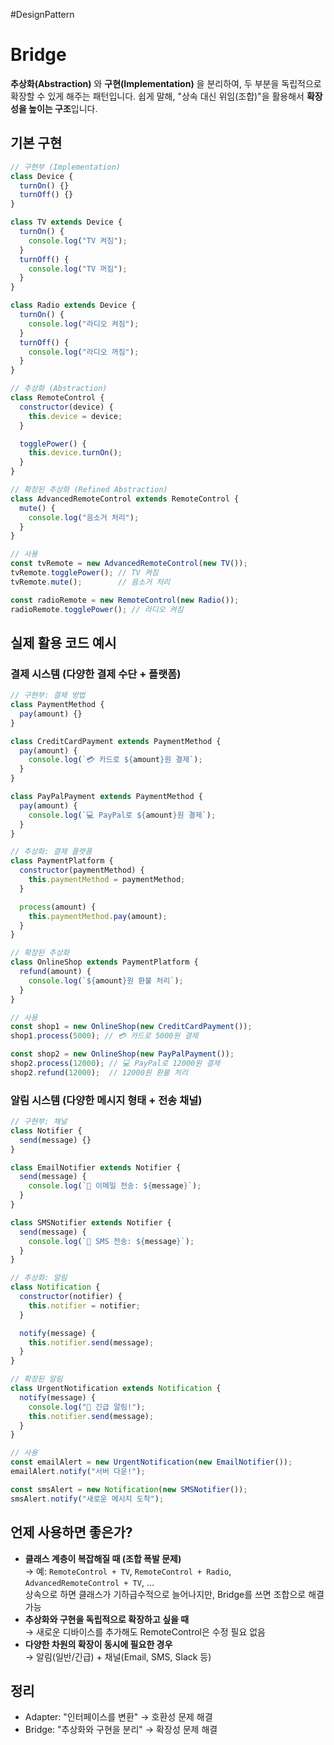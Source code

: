 #DesignPattern

# Bridge

**추상화(Abstraction)** 와 **구현(Implementation)** 을 분리하여, 두 부분을 독립적으로 확장할 수 있게 해주는 패턴입니다.
쉽게 말해, "상속 대신 위임(조합)"을 활용해서 **확장성을 높이는 구조**입니다.

## 기본 구현

```js
// 구현부 (Implementation)
class Device {
  turnOn() {}
  turnOff() {}
}

class TV extends Device {
  turnOn() {
    console.log("TV 켜짐");
  }
  turnOff() {
    console.log("TV 꺼짐");
  }
}

class Radio extends Device {
  turnOn() {
    console.log("라디오 켜짐");
  }
  turnOff() {
    console.log("라디오 꺼짐");
  }
}

// 추상화 (Abstraction)
class RemoteControl {
  constructor(device) {
    this.device = device;
  }

  togglePower() {
    this.device.turnOn();
  }
}

// 확장된 추상화 (Refined Abstraction)
class AdvancedRemoteControl extends RemoteControl {
  mute() {
    console.log("음소거 처리");
  }
}

// 사용
const tvRemote = new AdvancedRemoteControl(new TV());
tvRemote.togglePower(); // TV 켜짐
tvRemote.mute();        // 음소거 처리

const radioRemote = new RemoteControl(new Radio());
radioRemote.togglePower(); // 라디오 켜짐
```

## 실제 활용 코드 예시

### 결제 시스템 (다양한 결제 수단 + 플랫폼)
```js
// 구현부: 결제 방법
class PaymentMethod {
  pay(amount) {}
}

class CreditCardPayment extends PaymentMethod {
  pay(amount) {
    console.log(`💳 카드로 ${amount}원 결제`);
  }
}

class PayPalPayment extends PaymentMethod {
  pay(amount) {
    console.log(`💻 PayPal로 ${amount}원 결제`);
  }
}

// 추상화: 결제 플랫폼
class PaymentPlatform {
  constructor(paymentMethod) {
    this.paymentMethod = paymentMethod;
  }

  process(amount) {
    this.paymentMethod.pay(amount);
  }
}

// 확장된 추상화
class OnlineShop extends PaymentPlatform {
  refund(amount) {
    console.log(`${amount}원 환불 처리`);
  }
}

// 사용
const shop1 = new OnlineShop(new CreditCardPayment());
shop1.process(5000); // 💳 카드로 5000원 결제

const shop2 = new OnlineShop(new PayPalPayment());
shop2.process(12000); // 💻 PayPal로 12000원 결제
shop2.refund(12000);  // 12000원 환불 처리
```

### 알림 시스템 (다양한 메시지 형태 + 전송 채널)
```js
// 구현부: 채널
class Notifier {
  send(message) {}
}

class EmailNotifier extends Notifier {
  send(message) {
    console.log(`📧 이메일 전송: ${message}`);
  }
}

class SMSNotifier extends Notifier {
  send(message) {
    console.log(`📱 SMS 전송: ${message}`);
  }
}

// 추상화: 알림
class Notification {
  constructor(notifier) {
    this.notifier = notifier;
  }

  notify(message) {
    this.notifier.send(message);
  }
}

// 확장된 알림
class UrgentNotification extends Notification {
  notify(message) {
    console.log("🚨 긴급 알림!");
    this.notifier.send(message);
  }
}

// 사용
const emailAlert = new UrgentNotification(new EmailNotifier());
emailAlert.notify("서버 다운!");

const smsAlert = new Notification(new SMSNotifier());
smsAlert.notify("새로운 메시지 도착");
```

## 언제 사용하면 좋은가?

- **클래스 계층이 복잡해질 때 (조합 폭발 문제)**  
    → 예: `RemoteControl + TV`, `RemoteControl + Radio`, `AdvancedRemoteControl + TV`, …  
    상속으로 하면 클래스가 기하급수적으로 늘어나지만, Bridge를 쓰면 조합으로 해결 가능
- **추상화와 구현을 독립적으로 확장하고 싶을 때**  
    → 새로운 디바이스를 추가해도 RemoteControl은 수정 필요 없음
- **다양한 차원의 확장이 동시에 필요한 경우**  
    → 알림(일반/긴급) + 채널(Email, SMS, Slack 등)

## 정리

- Adapter: "인터페이스를 변환" → 호환성 문제 해결
- Bridge: "추상화와 구현을 분리" → 확장성 문제 해결